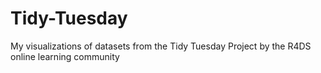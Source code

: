 # Tidy-Tuesday
My visualizations of datasets from the Tidy Tuesday Project by the R4DS online learning community

